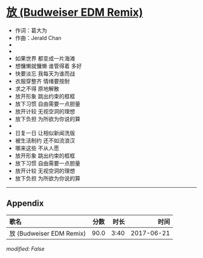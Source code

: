 # [放 (Budweiser EDM Remix)](https://music.163.com/song?id=485595084)

* 作词：葛大为
* 作曲：Jerald Chan
*
*
* 如果世界 都变成一片海滩
* 想慵懒就慵懒 谁管得着 多好
* 快要淡忘 我每天为谁而战
* 衣服穿整齐 情绪要按耐
* 求之不得 原地解散
* 放开形象 跳出约束的框框
* 放下习惯 自由需要一点胆量
* 放开计较 无视空洞的理想
* 放下负担 为所欲为你说的算
* 
* 日复一日 让相似新闻洗版
* 被生活制约 还不如流浪汉
* 哪来这些 不从人愿
* 放开形象 跳出约束的框框
* 放下习惯 自由需要一点胆量
* 放开计较 无视空洞的理想
* 放下负担 为所欲为你说的算


---

## Appendix

|歌名|分数|时长|时间|
|:---|:---:|---:|---:|
|放 (Budweiser EDM Remix)|90.0|3:40|2017-06-21

*modified: False*